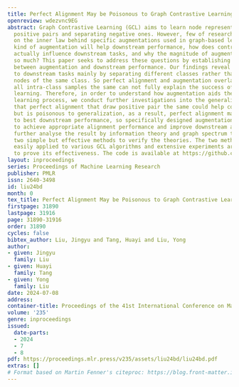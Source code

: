 ```yaml
---
title: Perfect Alignment May be Poisonous to Graph Contrastive Learning
openreview: wdezvnc9EG
abstract: Graph Contrastive Learning (GCL) aims to learn node representations by aligning
  positive pairs and separating negative ones. However, few of researchers have focused
  on the inner law behind specific augmentations used in graph-based learning. What
  kind of augmentation will help downstream performance, how does contrastive learning
  actually influence downstream tasks, and why the magnitude of augmentation matters
  so much? This paper seeks to address these questions by establishing a connection
  between augmentation and downstream performance. Our findings reveal that GCL contributes
  to downstream tasks mainly by separating different classes rather than gathering
  nodes of the same class. So perfect alignment and augmentation overlap which draw
  all intra-class samples the same can not fully explain the success of contrastive
  learning. Therefore, in order to understand how augmentation aids the contrastive
  learning process, we conduct further investigations into the generalization, finding
  that perfect alignment that draw positive pair the same could help contrastive loss
  but is poisonous to generalization, as a result, perfect alignment may not lead
  to best downstream performance, so specifically designed augmentation is needed
  to achieve appropriate alignment performance and improve downstream accuracy. We
  further analyse the result by information theory and graph spectrum theory and propose
  two simple but effective methods to verify the theories. The two methods could be
  easily applied to various GCL algorithms and extensive experiments are conducted
  to prove its effectiveness. The code is available at https://github.com/somebodyhh1/GRACEIS
layout: inproceedings
series: Proceedings of Machine Learning Research
publisher: PMLR
issn: 2640-3498
id: liu24bd
month: 0
tex_title: Perfect Alignment May be Poisonous to Graph Contrastive Learning
firstpage: 31890
lastpage: 31916
page: 31890-31916
order: 31890
cycles: false
bibtex_author: Liu, Jingyu and Tang, Huayi and Liu, Yong
author:
- given: Jingyu
  family: Liu
- given: Huayi
  family: Tang
- given: Yong
  family: Liu
date: 2024-07-08
address:
container-title: Proceedings of the 41st International Conference on Machine Learning
volume: '235'
genre: inproceedings
issued:
  date-parts:
  - 2024
  - 7
  - 8
pdf: https://proceedings.mlr.press/v235/assets/liu24bd/liu24bd.pdf
extras: []
# Format based on Martin Fenner's citeproc: https://blog.front-matter.io/posts/citeproc-yaml-for-bibliographies/
---
```

